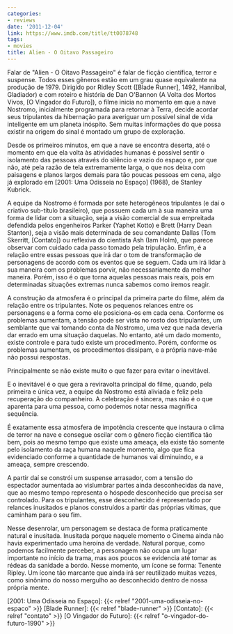 ```yaml
---
categories:
- reviews
date: '2011-12-04'
link: https://www.imdb.com/title/tt0078748
tags:
- movies
title: Alien - O Oitavo Passageiro
---
```


Falar de "Alien - O Oitavo Passageiro" é falar de ficção científica, terror e suspense. Todos esses gêneros estão em um grau quase equivalente na produção de 1979. Dirigido por Ridley Scott ([Blade Runner], 1492, Hannibal, Gladiador) e com roteiro e história de Dan O'Bannon (A Volta dos Mortos Vivos, [O Vingador do Futuro]), o filme inicia no momento em que a nave Nostromo, inicialmente programada para retornar à Terra, decide acordar seus tripulantes da hibernação para averiguar um possível sinal de vida inteligente em um planeta inóspito. Sem muitas informações do que possa existir na origem do sinal é montado um grupo de exploração.

Desde os primeiros minutos, em que a nave se encontra deserta, até o momento em que ela volta às atividades humanas é possível sentir o isolamento das pessoas através do silêncio e vazio do espaço e, por que não, até pela razão de tela extremamente larga, o que nos deixa com paisagens e planos largos demais para tão poucas pessoas em cena, algo já explorado em [2001: Uma Odisseia no Espaço] (1968), de Stanley Kubrick.

A equipe da Nostromo é formada por sete heterogêneos tripulantes (e daí o criativo sub-título brasileiro), que possuem cada um à sua maneira uma forma de lidar com a situação, seja a visão comercial de sua empreitada defendida pelos engenheiros Parker (Yaphet Kotto) e Brett (Harry Dean Stanton), seja a visão mais determinada de seu comandante Dallas (Tom Skerritt, [Contato]) ou reflexiva do cientista Ash (Iam Holm), que parece observar com cuidado cada passo tomado pela tripulação. Enfim, é a relação entre essas pessoas que irá dar o tom de transformação de personagens de acordo com os eventos que se seguem. Cada um irá lidar à sua maneira com os problemas porvir, não necessariamente da melhor maneira. Porém, isso é o que torna aquelas pessoas mais reais, pois em determinadas situações extremas nunca sabemos como iremos reagir.

A construção da atmosfera é o principal da primeira parte do filme, além da relação entre os tripulantes. Note os pequenos relances entre os personagens e a forma como ele posiciona-os em cada cena. Conforme os problemas aumentam, a tensão pode ser vista no rosto dos tripulantes, um semblante que vai tomando conta da Nostromo, uma vez que nada deveria dar errado em uma situação daquelas. No entanto, até um dado momento, existe controle e para tudo existe um procedimento. Porém, conforme os problemas aumentam, os procedimentos dissipam, e a própria nave-mãe não possui respostas.

Principalmente se não existe muito o que fazer para evitar o inevitável.

E o inevitável é o que gera a reviravolta principal do filme, quando, pela primeira e única vez, a equipe da Nostromo está aliviada e feliz pela recuperação do companheiro. A celebração é sincera, mas não é o que aparenta para uma pessoa, como podemos notar nessa magnífica sequência.

É exatamente essa atmosfera de impotência crescente que instaura o clima de terror na nave e consegue oscilar com o gênero ficção científica tão bem, pois ao mesmo tempo que existe uma ameaça, ela existe tão somente pelo isolamento da raça humana naquele momento, algo que fica evidenciado conforme a quantidade de humanos vai diminuindo, e a ameaça, sempre crescendo.

A partir daí se constrói um suspense arrasador, com a tensão do espectador aumentada ao vislumbrar partes ainda desconhecidas da nave, que ao mesmo tempo representa o hóspede desconhecido que precisa ser controlado. Para os tripulantes, esse desconhecido é representado por relances inusitados e planos construídos a partir das próprias vítimas, que caminham para o seu fim.

Nesse desenrolar, um personagem se destaca de forma praticamente natural e inusitada. Inusitada porque naquele momento o Cinema ainda não havia experimentado uma heroína de verdade. Natural porque, como podemos facilmente perceber, a personagem não ocupa um lugar importante no início da trama, mas aos poucos se evidencia até tomar as rédeas da sanidade a bordo. Nesse momento, um ícone se forma: Tenente Ripley. Um ícone tão marcante que ainda irá ser reutilizado muitas vezes, como sinônimo do nosso mergulho ao desconhecido dentro de nossa própria mente.

[2001: Uma Odisseia no Espaço]: {{< relref "2001-uma-odisseia-no-espaco" >}}
[Blade Runner]: {{< relref "blade-runner" >}}
[Contato]: {{< relref "contato" >}}
[O Vingador do Futuro]: {{< relref "o-vingador-do-futuro-1990" >}}